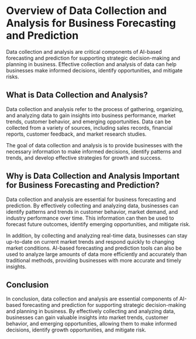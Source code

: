 Overview of Data Collection and Analysis for Business Forecasting and Prediction
======================================================================================================================================================

Data collection and analysis are critical components of AI-based forecasting and prediction for supporting strategic decision-making and planning in business. Effective collection and analysis of data can help businesses make informed decisions, identify opportunities, and mitigate risks.

What is Data Collection and Analysis?
-------------------------------------

Data collection and analysis refer to the process of gathering, organizing, and analyzing data to gain insights into business performance, market trends, customer behavior, and emerging opportunities. Data can be collected from a variety of sources, including sales records, financial reports, customer feedback, and market research studies.

The goal of data collection and analysis is to provide businesses with the necessary information to make informed decisions, identify patterns and trends, and develop effective strategies for growth and success.

Why is Data Collection and Analysis Important for Business Forecasting and Prediction?
--------------------------------------------------------------------------------------

Data collection and analysis are essential for business forecasting and prediction. By effectively collecting and analyzing data, businesses can identify patterns and trends in customer behavior, market demand, and industry performance over time. This information can then be used to forecast future outcomes, identify emerging opportunities, and mitigate risk.

In addition, by collecting and analyzing real-time data, businesses can stay up-to-date on current market trends and respond quickly to changing market conditions. AI-based forecasting and prediction tools can also be used to analyze large amounts of data more efficiently and accurately than traditional methods, providing businesses with more accurate and timely insights.

Conclusion
----------

In conclusion, data collection and analysis are essential components of AI-based forecasting and prediction for supporting strategic decision-making and planning in business. By effectively collecting and analyzing data, businesses can gain valuable insights into market trends, customer behavior, and emerging opportunities, allowing them to make informed decisions, identify growth opportunities, and mitigate risk.
